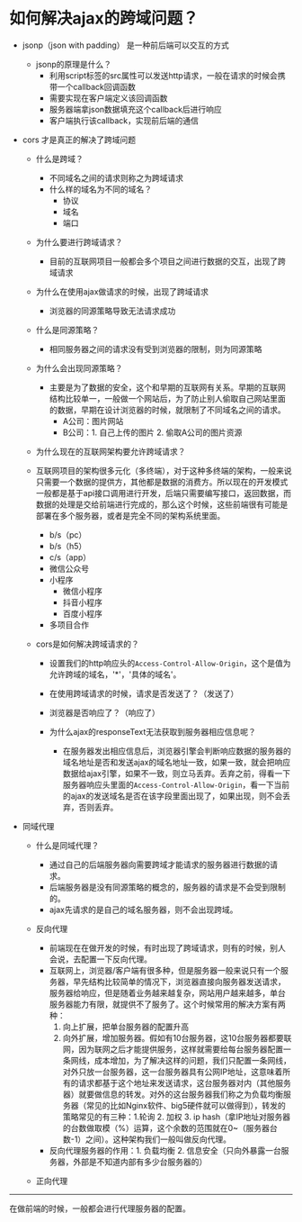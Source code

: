 
# 如何解决ajax的跨域问题？
+ jsonp（json with padding） 是一种前后端可以交互的方式
    + jsonp的原理是什么？
        + 利用script标签的src属性可以发送http请求，一般在请求的时候会携带一个callback回调函数
        + 需要实现在客户端定义该回调函数
        + 服务器端拿json数据填充这个callback后进行响应
        + 客户端执行该callback，实现前后端的通信

+ cors 才是真正的解决了跨域问题
    + 什么是跨域？
        + 不同域名之间的请求则称之为跨域请求    
        + 什么样的域名为不同的域名？
            + 协议
            + 域名
            + 端口
            
    + 为什么要进行跨域请求？
        + 目前的互联网项目一般都会多个项目之间进行数据的交互，出现了跨域请求
        
    + 为什么在使用ajax做请求的时候，出现了跨域请求
        + 浏览器的同源策略导致无法请求成功
        
    + 什么是同源策略？
        + 相同服务器之间的请求没有受到浏览器的限制，则为同源策略
        
    + 为什么会出现同源策略？
        + 主要是为了数据的安全，这个和早期的互联网有关系。早期的互联网结构比较单一，一般做一个网站后，为了防止别人偷取自己网站里面的数据，早期在设计浏览器的时候，就限制了不同域名之间的请求。
            + A公司：图片网站
            + B公司：1. 自己上传的图片 2. 偷取A公司的图片资源
            
    + 为什么现在的互联网架构要允许跨域请求？
    + 互联网项目的架构很多元化（多终端），对于这种多终端的架构，一般来说只需要一个数据的提供方，其他都是数据的消费方。所以现在的开发模式一般都是基于api接口调用进行开发，后端只需要编写接口，返回数据，而数据的处理是交给前端进行完成的，那么这个时候，这些前端很有可能是部署在多个服务器，或者是完全不同的架构系统里面。
        + b/s（pc）
        + b/s（h5）
        + c/s（app）
        + 微信公众号
        + 小程序
            + 微信小程序
            + 抖音小程序
            + 百度小程序
        + 多项目合作
      
    + cors是如何解决跨域请求的？
        + 设置我们的http响应头的`Access-Control-Allow-Origin`，这个是值为允许跨域的域名，'*'，'具体的域名'。
        
        + 在使用跨域请求的时候，请求是否发送了？（发送了）
        + 浏览器是否响应了？（响应了）
        + 为什么ajax的responseText无法获取到服务器相应信息呢？
            + 在服务器发出相应信息后，浏览器引擎会判断响应数据的服务器的域名地址是否和发送ajax的域名地址一致，如果一致，就会把响应数据给ajax引擎，如果不一致，则立马丢弃。丢弃之前，得看一下服务器响应头里面的`Access-Control-Allow-Origin`，看一下当前的ajax的发送域名是否在该字段里面出现了，如果出现，则不会丢弃，否则丢弃。

+ 同域代理
    + 什么是同域代理？
        + 通过自己的后端服务器向需要跨域才能请求的服务器进行数据的请求。
        + 后端服务器是没有同源策略的概念的，服务器的请求是不会受到限制的。
        + ajax先请求的是自己的域名服务器，则不会出现跨域。
    
    + 反向代理
        + 前端现在在做开发的时候，有时出现了跨域请求，则有的时候，别人会说，去配置一下反向代理。
        + 互联网上，浏览器/客户端有很多种，但是服务器一般来说只有一个服务器，早先结构比较简单的情况下，浏览器直接向服务器发送请求，服务器给响应，但是随着业务越来越复杂，网站用户越来越多，单台服务器能力有限，就提供不了服务了。这个时候常用的解决方案有两种：
            1. 向上扩展，把单台服务器的配置升高
            2. 向外扩展，增加服务器。假如有10台服务器，这10台服务器都要联网，因为联网之后才能提供服务，这样就需要给每台服务器配置一条网线，成本增加，为了解决这样的问题，我们只配置一条网线，对外只放一台服务器，这一台服务器具有公网IP地址，这意味着所有的请求都基于这个地址来发送请求，这台服务器对内（其他服务器）就要做信息的转发。对外的这台服务器我们称之为负载均衡服务器（常见的比如Nginx软件、big5硬件就可以做得到），转发的策略常见的有三种：1.轮询 2. 加权 3. ip hash（拿IP地址对服务器的台数做取模（%）运算，这个余数的范围就在0~（服务器台数-1）之间）。这种架构我们一般叫做反向代理。
         + 反向代理服务器的作用：1. 负载均衡 2. 信息安全（只向外暴露一台服务器，外部是不知道内部有多少台服务器的）
    
    + 正向代理
    

---

在做前端的时候，一般都会进行代理服务器的配置。